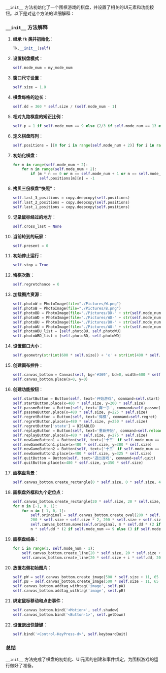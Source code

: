 `__init__` 方法初始化了一个围棋游戏的棋盘，并设置了相关的UI元素和功能按钮。以下是对这个方法的详细解释：

### `__init__` 方法解释

1. **继承 `Tk` 类并初始化**：
   ```python
   Tk.__init__(self)
   ```

2. **设置棋盘模式**：
   ```python
   self.mode_num = my_mode_num
   ```

3. **窗口尺寸设置**：
   ```python
   self.size = 1.8
   ```

4. **棋盘每格的边长**：
   ```python
   self.dd = 360 * self.size / (self.mode_num - 1)
   ```

5. **相对九路棋盘的矫正比例**：
   ```python
   self.p = 1 if self.mode_num == 9 else (2/3 if self.mode_num == 13 else 4/9)
   ```

6. **定义棋盘阵列**：
   ```python
   self.positions = [[0 for i in range(self.mode_num + 2)] for i in range(self.mode_num + 2)]
   ```

7. **初始化棋盘**：
   ```python
   for m in range(self.mode_num + 2):
       for n in range(self.mode_num + 2):
           if (m * n == 0 or m == self.mode_num + 1 or n == self.mode_num + 1):
               self.positions[m][n] = -1
   ```

8. **拷贝三份棋盘“快照”**：
   ```python
   self.last_3_positions = copy.deepcopy(self.positions)
   self.last_2_positions = copy.deepcopy(self.positions)
   self.last_1_positions = copy.deepcopy(self.positions)
   ```

9. **记录鼠标经过的地方**：
   ```python
   self.cross_last = None
   ```

10. **当前轮到的玩家**：
    ```python
    self.present = 0
    ```

11. **初始停止运行**：
    ```python
    self.stop = True
    ```

12. **悔棋次数**：
    ```python
    self.regretchance = 0
    ```

13. **加载图片资源**：
    ```python
    self.photoW = PhotoImage(file="./Pictures/W.png")
    self.photoB = PhotoImage(file="./Pictures/B.png")
    self.photoBD = PhotoImage(file="./Pictures/BD-" + str(self.mode_num) + ".png")
    self.photoWD = PhotoImage(file="./Pictures/WD-" + str(self.mode_num) + ".png")
    self.photoBU = PhotoImage(file="./Pictures/BU-" + str(self.mode_num) + ".png")
    self.photoWU = PhotoImage(file="./Pictures/WU-" + str(self.mode_num) + ".png")
    self.photoWBU_list = [self.photoBU, self.photoWU]
    self.photoWBD_list = [self.photoBD, self.photoWD]
    ```

14. **设置窗口大小**：
    ```python
    self.geometry(str(int(600 * self.size)) + 'x' + str(int(400 * self.size)))
    ```

15. **创建画布控件**：
    ```python
    self.canvas_bottom = Canvas(self, bg='#369', bd=0, width=600 * self.size, height=400 * self.size)
    self.canvas_bottom.place(x=0, y=0)
    ```

16. **创建功能按钮**：
    ```python
    self.startButton = Button(self, text='开始游戏', command=self.start)
    self.startButton.place(x=480 * self.size, y=200 * self.size)
    self.passmeButton = Button(self, text='弃一手', command=self.passme)
    self.passmeButton.place(x=480 * self.size, y=225 * self.size)
    self.regretButton = Button(self, text='悔棋', command=self.regret)
    self.regretButton.place(x=480 * self.size, y=250 * self.size)
    self.regretButton['state'] = DISABLED
    self.replayButton = Button(self, text='重新开始', command=self.reload)
    self.replayButton.place(x=480 * self.size, y=275 * self.size)
    self.newGameButton1 = Button(self, text=('十三' if self.mode_num == 9 else '九') + '路棋', command=self.newGame1)
    self.newGameButton1.place(x=480 * self.size, y=300 * self.size)
    self.newGameButton2 = Button(self, text=('十三' if self.mode_num == 19 else '十九') + '路棋', command=self.newGame2)
    self.newGameButton2.place(x=480 * self.size, y=325 * self.size)
    self.quitButton = Button(self, text='退出游戏', command=self.quit)
    self.quitButton.place(x=480 * self.size, y=350 * self.size)
    ```

17. **画棋盘背景**：
    ```python
    self.canvas_bottom.create_rectangle(0 * self.size, 0 * self.size, 400 * self.size, 400 * self.size, fill='#c51')
    ```

18. **画棋盘外框和九个定位点**：
    ```python
    self.canvas_bottom.create_rectangle(20 * self.size, 20 * self.size, 380 * self.size, 380 * self.size, width=3)
    for m in [-1, 0, 1]:
        for n in [-1, 0, 1]:
            self.oringinal = self.canvas_bottom.create_oval(200 * self.size - self.size * 2, 200 * self.size - self.size * 2,
            200 * self.size + self.size * 2, 200 * self.size + self.size * 2, fill='#000')
            self.canvas_bottom.move(self.oringinal, m * self.dd * (2 if self.mode_num == 9 else (3 if self.mode_num == 13 else 6)),
            n * self.dd * (2 if self.mode_num == 9 else (3 if self.mode_num == 13 else 6)))
    ```

19. **画棋盘线条**：
    ```python
    for i in range(1, self.mode_num - 1):
        self.canvas_bottom.create_line(20 * self.size, 20 * self.size + i * self.dd, 380 * self.size, 20 * self.size + i * self.dd, width=2)
        self.canvas_bottom.create_line(20 * self.size + i * self.dd, 20 * self.size, 20 * self.size + i * self.dd, 380 * self.size, width=2)
    ```

20. **放置右侧初始图片**：
    ```python
    self.pW = self.canvas_bottom.create_image(500 * self.size + 11, 65 * self.size, image=self.photoW)
    self.pB = self.canvas_bottom.create_image(500 * self.size - 11, 65 * self.size, image=self.photoB)
    self.canvas_bottom.addtag_withtag('image', self.pW)
    self.canvas_bottom.addtag_withtag('image', self.pB)
    ```

21. **绑定鼠标移动和点击事件**：
    ```python
    self.canvas_bottom.bind('<Motion>', self.shadow)
    self.canvas_bottom.bind('<Button-1>', self.getDown)
    ```

22. **设置退出快捷键**：
    ```python
    self.bind('<Control-KeyPress-d>', self.keyboardQuit)
    ```

### 总结
`__init__` 方法完成了棋盘的初始化、UI元素的创建和事件绑定，为围棋游戏的运行做好了准备。